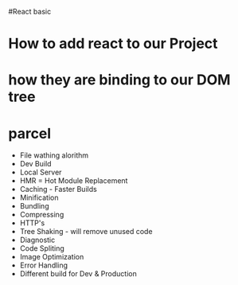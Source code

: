 #React basic 
# How to add react to our Project
# how they are binding to our DOM tree


# parcel
- File wathing alorithm
- Dev Build
- Local Server
- HMR = Hot Module Replacement
- Caching - Faster Builds
- Minification
- Bundling
- Compressing
- HTTP's
- Tree Shaking - will remove unused code
- Diagnostic
- Code Spliting
- Image Optimization
- Error Handling
- Different build for Dev & Production